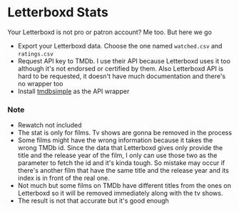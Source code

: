 # Letterboxd Stats

Your Letterboxd is not pro or patron account? Me too. But here we go
- Export your Letterboxd data. Choose the one named `watched.csv` and `ratings.csv`
- Request API key to TMDb. I use their API because Letterboxd uses it too although it's not endorsed or certified by them. Also Letterboxd API is hard to be requested, it doesn't have much documentation and there's no wrapper too
- Install [tmdbsimple](https://github.com/celiao/tmdbsimple) as the API wrapper

### Note
- Rewatch not included
- The stat is only for films. Tv shows are gonna be removed in the process
- Some films might have the wrong information because it takes the wrong TMDb id. Since the data that Letterboxd gives only provide the title and the release year of the film, I only can use those two as the parameter to fetch the id and it's kinda tough. So mistake may occur if there's another film that have the same title and the release year and its index is in front of the real one.
- Not much but some films on TMDb have different titles from the ones on Letterboxd so it will be removed immediately along with the tv shows.
- The result is not that accurate but it's good enough

